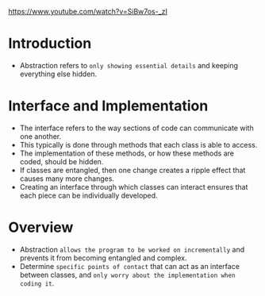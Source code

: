 https://www.youtube.com/watch?v=SiBw7os-_zI

# Introduction

* Abstraction refers to `only showing essential details` and keeping everything else hidden. 

# Interface and Implementation

* The interface refers to the way sections of code can communicate with one another.
* This typically is done through methods that each class is able to access.
* The implementation of these methods, or how these methods are coded, should be hidden.
* If classes are entangled, then one change creates a ripple effect that causes many more changes.
* Creating an interface through which classes can interact ensures that each piece can be individually developed.

# Overview

* Abstraction `allows the program to be worked on incrementally` and prevents it from becoming entangled and complex.
* Determine `specific points of contact` that can act as an interface between classes, and `only worry about the implementation when coding it`.